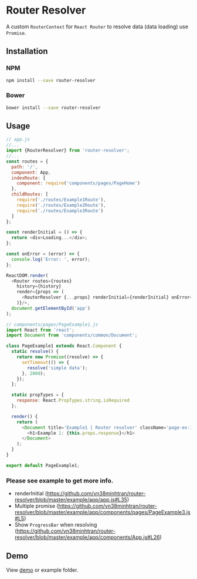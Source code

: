 # Router Resolver

A custom `RouterContext` for `React Router` to resolve data (data loading) use `Promise`.
 
## Installation

### NPM

```bash
npm install --save router-resolver
```

### Bower
```bash
bower install --save router-resolver
```

## Usage

```js
// app.js
//...
import {RouterResolver} from 'router-resolver';
//...
const routes = {
  path: '/',
  component: App,
  indexRoute: {
    component: require('components/pages/PageHome')
  },
  childRoutes: [
    require('./routes/Example1Route'),
    require('./routes/Example2Route'),
    require('./routes/Example3Route')
  ]
};

const renderInitial = () => {
  return <div>Loading...</div>;
};

const onError = (error) => {
  console.log('Error: ', error);
};

ReactDOM.render(
  <Router routes={routes}
    history={history}
    render={props => (
      <RouterResolver {...props} renderInitial={renderInitial} onError={onError}/>
    )}/>,
  document.getElementById('app')
);
```

```js
// components/pages/PageExample1.js
import React from 'react';
import Document from 'components/common/Document';

class PageExample1 extends React.Component {
  static resolve() {
    return new Promise((resolve) => {
      setTimeout(() => {
        resolve('simple data');
      }, 2000);
    });
  };

  static propTypes = {
    response: React.PropTypes.string.isRequired
  };

  render() {
    return (
      <Document title='Example1 | Router resolver' className='page-ex-1'>
        <h1>Example 1: {this.props.response}</h1>
      </Document>
    );
  }
}

export default PageExample1;
```

### Please see example to get more info.

- renderInitial (https://github.com/vn38minhtran/router-resolver/blob/master/example/app/app.js#L35)
- Multiple promise (https://github.com/vn38minhtran/router-resolver/blob/master/example/app/components/pages/PageExample3.js#L5)
- Show `ProgressBar` when resolving (https://github.com/vn38minhtran/router-resolver/blob/master/example/app/components/App.js#L26)

## Demo

View [demo](http://minhtranite.github.io/router-resolver) or example folder.
